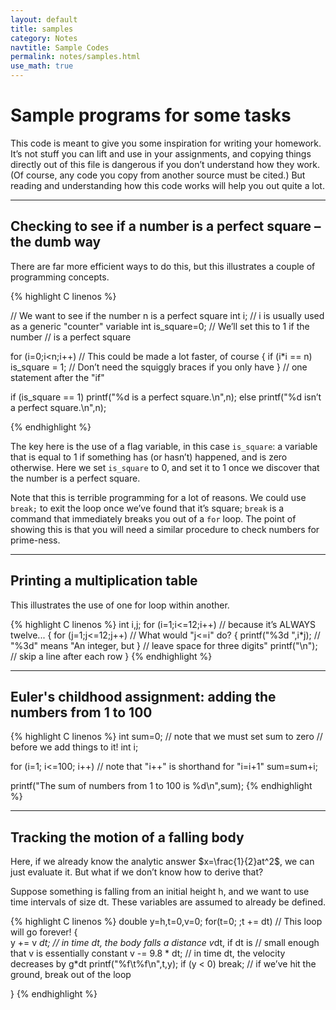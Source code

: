 ```yaml
---
layout: default
title: samples 
category: Notes
navtitle: Sample Codes
permalink: notes/samples.html
use_math: true
---
```



# Sample programs for some tasks

This code is meant to give you some inspiration for writing your homework. It’s not stuff you can lift
and use in your assignments, and copying things directly out of this file is dangerous if you don’t understand
how they work. (Of course, any code you copy from another source must be cited.) But reading and
understanding how this code works will help you out quite a lot.

---

## Checking to see if a number is a perfect square – the dumb way

There are far more efficient ways to do this, but this illustrates a couple of programming concepts.

{% highlight C linenos %}

// We want to see if the number n is a perfect square
int i; // i is usually used as a generic "counter" variable
int is_square=0; // We’ll set this to 1 if the number 
                 // is a perfect square

for (i=0;i<n;i++) // This could be made a lot faster, of course
{
  if (i*i == n)
    is_square = 1; // Don’t need the squiggly braces if you only have 
}                  // one statement after the "if"

if (is_square == 1)
  printf("%d is a perfect square.\n",n);
else
  printf("%d isn’t a perfect square.\n",n);

{% endhighlight %}

The key here is the use of a flag variable, in this case `is_square`: a variable that is equal to 1 
if something has (or hasn’t)
happened, and is zero otherwise. Here we set `is_square` to 0, and set it to 1 once we discover that the
number is a perfect square.

Note that this is terrible programming for a lot of reasons. We could use `break;` to exit the loop once
we’ve found that it’s square; `break` is a command that immediately breaks you out of a `for` loop. 
The point of showing this is that you will need a similar procedure
to check numbers for prime-ness.

---

## Printing a multiplication table
This illustrates the use of one for loop within another.

{% highlight C linenos %}
int i,j;
for (i=1;i<=12;i++) // because it’s ALWAYS twelve...
{
  for (j=1;j<=12;j++) // What would "j<=i" do?
  {
    printf("%3d ",i*j); // "%3d" means "An integer, but
  }                     // leave space for three digits"
  printf("\n"); // skip a line after each row
}
{% endhighlight %}

---

## Euler's childhood assignment: adding the numbers from 1 to 100

{% highlight C linenos %}
int sum=0;    // note that we must set sum to zero 
              // before we add things to it! 
int i;

for (i=1; i<=100; i++)   // note that "i++" is shorthand for "i=i+1"
  sum=sum+i;

printf("The sum of numbers from 1 to 100 is %d\n",sum);
{% endhighlight %}

---

## Tracking the motion of a falling body

Here, if we already know the analytic answer $x=\frac{1}{2}at^2$, we can just evaluate it. But what if we don’t know how to derive that?

Suppose something is falling from an initial height h, and we want to use time intervals of size dt. These
variables are assumed to already be defined.

{% highlight C linenos %}
double y=h,t=0,v=0;
for(t=0; ;t += dt) // This loop will go forever! 
{                  
  y += v *dt;    // in time dt, the body falls a distance v*dt, if dt is
                 // small enough that v is essentially constant
  v -= 9.8 * dt; // in time dt, the velocity decreases by g*dt
  printf("%f\t%f\n",t,y);
  if (y < 0)
    break; // if we’ve hit the ground, break out of the loop

}
{% endhighlight %}
